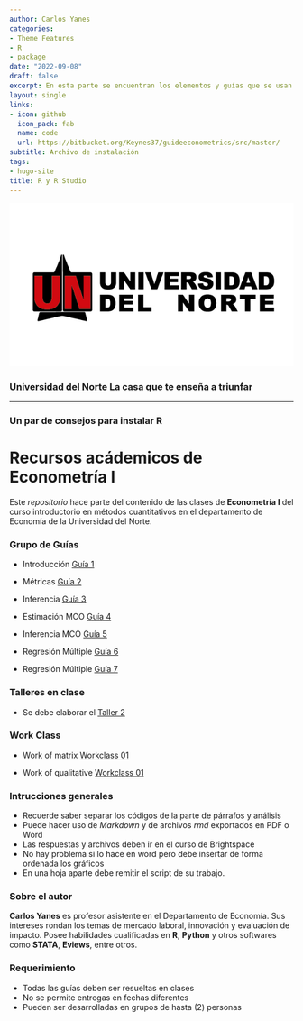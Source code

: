 ```yaml
---
author: Carlos Yanes
categories:
- Theme Features
- R
- package
date: "2022-09-08"
draft: false
excerpt: En esta parte se encuentran los elementos y guías que se usan en econometría I para el uso de R. Muchos de los elementos que se encuentran ahí son con base al libro de Using R for Introductory Econometrics de Florian Heiss.
layout: single
links:
- icon: github
  icon_pack: fab
  name: code
  url: https://bitbucket.org/Keynes37/guideeconometrics/src/master/
subtitle: Archivo de instalación
tags:
- hugo-site
title: R y R Studio
---
```


![Uninorte Logo](Uninorte-logo.png)

### [Universidad del Norte](https://www.uninorte.edu.co/) La casa que te enseña a triunfar

---

### Un par de consejos para instalar R

# Recursos acádemicos de Econometría I #

Este *repositorio* hace parte del contenido de las clases de **Econometría I** del curso introductorio en métodos cuantitativos en el departamento de Economía de la Universidad del Norte.

### Grupo de Guías ###

* Introducción [Guía 1](https://bb.githack.com/Keynes37/guideeconometrics/raw/master/Guias/G1.html)

* Métricas [Guía 2](https://bb.githack.com/Keynes37/guideeconometrics/raw/master/Guias/G2.html) 

* Inferencia [Guía 3](https://bb.githack.com/Keynes37/guideeconometrics/raw/master/Guias/G3.html)

* Estimación MCO [Guía 4](https://bb.githack.com/Keynes37/guideeconometrics/raw/master/Guias/G4.html)

* Inferencia MCO [Guía 5](https://bb.githack.com/Keynes37/guideeconometrics/raw/master/Guias/G5.html)

* Regresión Múltiple [Guía 6](https://bb.githack.com/Keynes37/guideeconometrics/raw/master/Guias/G6.html)

* Regresión Múltiple [Guía 7](https://bb.githack.com/Keynes37/guideeconometrics/raw/master/Guias/G7.html)


### Talleres en clase ###

+ Se debe elaborar el [Taller 2](https://bb.githack.com/Keynes37/guideeconometrics/raw/master/Guias/Tclase2.html)

### Work Class ###

* Work of matrix [Workclass 01](https://bb.githack.com/Keynes37/guideeconometrics/raw/master/Guias/Classwork/PracticoC01.pdf)

* Work of qualitative [Workclass 01](https://bb.githack.com/Keynes37/guideeconometrics/raw/master/Guias/Classwork/PracticoC02.pdf)

### Intrucciones generales ###

* Recuerde saber separar los códigos de la parte de párrafos y análisis
* Puede hacer uso de *Markdown* y de archivos *rmd* exportados en PDF o Word
* Las respuestas y archivos deben ir en el curso de Brightspace
* No hay problema si lo hace en word pero debe insertar de forma ordenada los gráficos
* En una hoja aparte debe remitir el script de su trabajo.

### Sobre el autor ###

**Carlos Yanes** es profesor asistente en el Departamento de Economía. Sus intereses rondan los temas de mercado laboral, innovación y evaluación de impacto. Posee habilidades cualificadas en **R**, **Python** y otros softwares como **STATA**, **Eviews**, entre otros.

### Requerimiento ###

* Todas las guías deben ser resueltas en clases
* No se permite entregas en fechas diferentes
* Pueden ser desarrolladas en grupos de hasta (2) personas